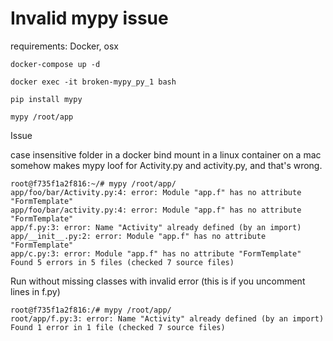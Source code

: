 # Invalid mypy issue

requirements: Docker, osx

```
docker-compose up -d

docker exec -it broken-mypy_py_1 bash

pip install mypy

mypy /root/app
```


Issue

case insensitive folder in a docker bind mount in a linux container on a mac somehow
makes mypy loof for Activity.py and activity.py, and that's wrong.

```
root@f735f1a2f816:~/# mypy /root/app/
app/foo/bar/Activity.py:4: error: Module "app.f" has no attribute "FormTemplate"
app/foo/bar/activity.py:4: error: Module "app.f" has no attribute "FormTemplate"
app/f.py:3: error: Name "Activity" already defined (by an import)
app/__init__.py:2: error: Module "app.f" has no attribute "FormTemplate"
app/c.py:3: error: Module "app.f" has no attribute "FormTemplate"
Found 5 errors in 5 files (checked 7 source files)
```


Run without missing classes with invalid error (this is if you uncomment lines in f.py)

```
root@f735f1a2f816:/# mypy /root/app/
root/app/f.py:3: error: Name "Activity" already defined (by an import)
Found 1 error in 1 file (checked 7 source files) 
```
